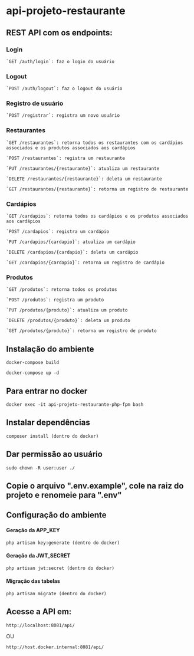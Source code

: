 # api-projeto-restaurante

## REST API com os endpoints:

### Login
```    
`GET /auth/login`: faz o login do usuário

```

### Logout
```    
`POST /auth/logout`: faz o logout do usuário

```

### Registro de usuário
```    
`POST /registrar`: registra um novo usuário

```

### Restaurantes
```    
`GET /restaurantes`: retorna todos os restaurantes com os cardápios associados e os produtos associados aos cardápios

`POST /restaurantes`: registra um restaurante

`PUT /restaurantes/{restaurante}`: atualiza um restaurante

`DELETE /restaurantes/{restaurante}`: deleta um restaurante

`GET /restaurantes/{restaurante}`: retorna um registro de restaurante

```
### Cardápios
```    
`GET /cardapios`: retorna todos os cardápios e os produtos associados aos cardápios

`POST /cardapios`: registra um cardápio

`PUT /cardapios/{cardapio}`: atualiza um cardápio

`DELETE /cardapios/{cardapio}`: deleta um cardápio

`GET /cardapios/{cardapio}`: retorna um registro de cardápio

```
### Produtos
```    
`GET /produtos`: retorna todos os produtos

`POST /produtos`: registra um produto

`PUT /produtos/{produto}`: atualiza um produto

`DELETE /produtos/{produto}`: deleta um produto

`GET /produtos/{produto}`: retorna um registro de produto

```

## Instalação do ambiente
```
docker-compose build
```
```
docker-compose up -d
```

## Para entrar no docker
```
docker exec -it api-projeto-restaurante-php-fpm bash
```

## Instalar dependências
```
composer install (dentro do docker)
```

## Dar permissão ao usuário 
```
sudo chown -R user:user ./
```

## Copie o arquivo ".env.example", cole na raiz do projeto e renomeie para ".env"

## Configuração do ambiente
#### Geração da APP_KEY
```
php artisan key:generate (dentro do docker)
```
#### Geração da JWT_SECRET
```
php artisan jwt:secret (dentro do docker)
```
#### Migração das tabelas
```
php artisan migrate (dentro do docker)
```

## Acesse a API em:
```
http://localhost:8081/api/
```
OU

```
http://host.docker.internal:8081/api/
```
